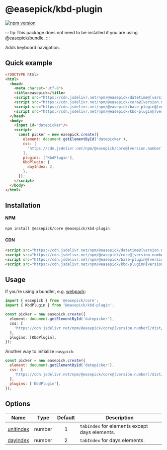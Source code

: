 # @easepick/kbd-plugin

[![npm version](https://badge.fury.io/js/@easepick%2Fkbd-plugin.svg)](https://www.npmjs.com/package/@easepick/kbd-plugin)

::: tip
This package does not need to be installed if you are using [@easepick/bundle](/packages/bundle).
:::

Adds keyboard navigation.

## Quick example

```html
<!DOCTYPE html>
<html>
  <head>
    <meta charset="utf-8">
    <title>easepick</title>
    <script src="https://cdn.jsdelivr.net/npm/@easepick/datetime@[version.number]/dist/index.umd.min.js"></script>
    <script src="https://cdn.jsdelivr.net/npm/@easepick/core@[version.number]/dist/index.umd.min.js"></script>
    <script src="https://cdn.jsdelivr.net/npm/@easepick/base-plugin@[version.number]/dist/index.umd.min.js"></script>
    <script src="https://cdn.jsdelivr.net/npm/@easepick/kbd-plugin@[version.number]/dist/index.umd.min.js"></script>
  </head>
  <body>
    <input id="datepicker"/>
    <script>
      const picker = new easepick.create({
        element: document.getElementById('datepicker'),
        css: [
          'https://cdn.jsdelivr.net/npm/@easepick/core@[version.number]/dist/index.css',
        ],
        plugins: ['KbdPlugin'],
        KbdPlugin: {
          dayIndex: 2,
        },
      });
    </script>
  </body>
</html>
```

## Installation

#### NPM

```bash
npm install @easepick/core @easepick/kbd-plugin
```

#### CDN

```html
<script src="https://cdn.jsdelivr.net/npm/@easepick/datetime@[version.number]/dist/index.umd.min.js"></script>
<script src="https://cdn.jsdelivr.net/npm/@easepick/core@[version.number]/dist/index.umd.min.js"></script>
<script src="https://cdn.jsdelivr.net/npm/@easepick/base-plugin@[version.number]/dist/index.umd.min.js"></script>
<script src="https://cdn.jsdelivr.net/npm/@easepick/kbd-plugin@[version.number]/dist/index.umd.min.js"></script>
```

## Usage

If you’re using a bundler, e.g. [webpack](https://webpack.js.org/):

```ts
import { easepick } from '@easepick/core';
import { KbdPlugin } from '@easepick/kbd-plugin';

const picker = new easepick.create({
  element: document.getElementById('datepicker'),
  css: [
    'https://cdn.jsdelivr.net/npm/@easepick/core@[version.number]/dist/index.css',
  ],
  plugins: [KbdPlugin],
});
```

Another way to initialize `easypick`:

```js
const picker = new easepick.create({
  element: document.getElementById('datepicker'),
  css: [
    'https://cdn.jsdelivr.net/npm/@easepick/core@[version.number]/dist/index.css',
  ],
  plugins: ['KbdPlugin'],
});
```

## Options

| Name | Type | Default | Description
| --- | :---: | :---: | ---
| [unitIndex](#option-unitIndex) | number | 1 | `tabIndex` for elements except days elements.
| [dayIndex](#option-dayIndex) | number | 2 | `tabIndex` for days elements.

<ClientOnly>
  <autoversion/>
</ClientOnly>

